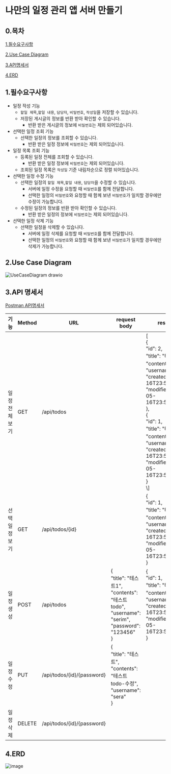 # 나만의 일정 관리 앱 서버 만들기
## 0.목차
[1.필수요구사항](https://github.com/serim01/todoList_spring?tab=readme-ov-file#1%ED%95%84%EC%88%98%EC%9A%94%EA%B5%AC%EC%82%AC%ED%95%AD)

[2.Use Case Diagram](https://github.com/serim01/todoList_spring?tab=readme-ov-file#2use-case-diagram)

[3.API명세서](https://github.com/serim01/todoList_spring?tab=readme-ov-file#3api-%EB%AA%85%EC%84%B8%EC%84%9C)

[4.ERD](https://github.com/serim01/todoList_spring?tab=readme-ov-file#4erd)

## 1.필수요구사항
<ul>
<li>일정 작성 기능<ul>
<li><code>할일 제목</code>,<code>할일 내용</code>, <code>담당자</code>, <code>비밀번호</code>, <code>작성일</code>을 저장할 수 있습니다.</li>
<li>저장된 게시글의 정보를 반환 받아 확인할 수 있습니다.<ul>
<li>반환 받은 게시글의 정보에 <code>비밀번호</code>는 제외 되어있습니다.</li>
</ul></li>
</ul></li>
<li>선택한 일정 조회 기능<ul>
<li>선택한 일정의 정보를 조회할 수 있습니다.<ul>
<li>반환 받은 일정 정보에 <code>비밀번호</code>는 제외 되어있습니다.</li>
</ul></li>
</ul></li>
<li>일정 목록 조회 기능<ul>
<li>등록된 일정 전체를 조회할 수 있습니다.<ul>
<li>반환 받은 일정 정보에 <code>비밀번호</code>는 제외 되어있습니다.</li>
</ul></li>
<li>조회된 일정 목록은 <code>작성일</code> 기준 내림차순으로 정렬 되어있습니다.</li>
</ul></li>
<li>선택한 일정 수정 기능<ul>
<li>선택한 일정의 <code>할일 제목</code>,<code>할일 내용</code>, <code>담당자</code>을 수정할 수 있습니다.<ul>
<li>서버에 일정 수정을 요청할 때 <code>비밀번호</code>를 함께 전달합니다.</li>
<li>선택한 일정의 <code>비밀번호</code>와 요청할 때 함께 보낸 <code>비밀번호</code>가 일치할 경우에만 수정이 가능합니다.</li>
</ul></li>
<li>수정된 일정의 정보를 반환 받아 확인할 수 있습니다.<ul>
<li>반환 받은 일정의 정보에 <code>비밀번호</code>는 제외 되어있습니다.</li>
</ul></li>
</ul></li>
<li>선택한 일정 삭제 기능<ul>
<li>선택한 일정을 삭제할 수 있습니다.<ul>
<li>서버에 일정 삭제를 요청할 때 <code>비밀번호</code>를 함께 전달합니다.</li>
<li>선택한 일정의 <code>비밀번호</code>와 요청할 때 함께 보낸 <code>비밀번호</code>가 일치할 경우에만 삭제가 가능합니다.</li>
</ul></li>
</ul></li>
</ul>

## 2.Use Case Diagram
![UseCaseDiagram drawio](https://github.com/serim01/Spring_Beginner_Project/assets/50200959/dcd6d85a-1e7a-4fde-81e4-ee64dff968d9)

## 3.API 명세서
[Postman API명세서](https://documenter.getpostman.com/view/34879249/2sA3JQ4KPn)
<table>
<thead>
<tr>
<th>기능</th>
<th>Method</th>
<th>URL</th>
<th>request body</th>
<th>response body</th>
</tr>
</thead>
<tbody>
<tr>
<td>일정전체보기</td>
<td>GET</td>
<td>/api/todos</td>
<td></td>
<td>[  <br>{  <br>"id": 2,  <br>"title": "테스트2",  <br>"contents": "테스트 todo",  <br>"username": "jenny",  <br>"createdAt": "2024-05-16T23:55:30.153901",  <br>"modifiedAt": "2024-05-16T23:55:30.153901"  <br>},  <br>{  <br>"id": 1,  <br>"title": "테스트1",  <br>"contents": "테스트 todo",  <br>"username": "serim",  <br>"createdAt": "2024-05-16T23:54:49.07674",  <br>"modifiedAt": "2024-05-16T23:54:49.07674"  <br>}  <br>\]</td>
</tr>
<tr>
<td>선택일정보기</td>
<td>GET</td>
<td>/api/todos/{id}</td>
<td></td>
<td>{  <br>"id": 1,  <br>"title": "테스트1",  <br>"contents": "테스트 todo",  <br>"username": "serim",  <br>"createdAt": "2024-05-16T23:54:49.07674",  <br>"modifiedAt": "2024-05-16T23:54:49.07674"  <br>}</td>
</tr>
<tr>
<td>일정생성</td>
<td>POST</td>
<td>/api/todos</td>
<td>{  <br>"title": "테스트1",  <br>"contents": "테스트 todo",  <br>"username": "serim",  <br>"password": "123456"  <br>}</td>
<td>{  <br>"id": 1,  <br>"title": "테스트1",  <br>"contents": "테스트 todo",  <br>"username": "serim",  <br>"createdAt": "2024-05-16T23:54:49.0767396",  <br>"modifiedAt": "2024-05-16T23:54:49.0767396"  <br>}</td>
</tr>
<tr>
<td>일정수정</td>
<td>PUT</td>
<td>/api/todos/{id}/{password}</td>
<td>{  <br>"title": "테스트",  <br>"contents": "테스트 todo-수정",  <br>"username": "sera"  <br>}</td>
<td></td>
</tr>
<tr>
<td>일정삭제</td>
<td>DELETE</td>
<td>/api/todos/{id}/{password}</td>
<td></td>
<td></td>
</tr>
</tbody>
</table>

## 4.ERD
![image](https://github.com/serim01/Spring_Beginner_Project/assets/50200959/c8c6cf14-753e-46df-9e51-bd623b242389)
